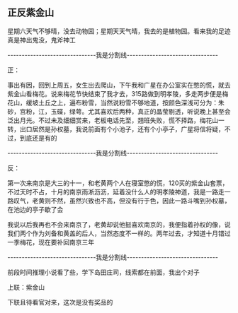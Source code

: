 ## 正反紫金山 ##

星期六天气不够晴，没去动物园；星期天天气晴，我去的是植物园。看来我的足迹真是神出鬼没，鬼斧神工

 


-------------------------------我是分割线--------------------------------

 

正：

 

事出有因，回到上周五，女生出去爬山，下午我和广星在办公室实在憋的慌，就去紫金山看梅花。说来梅花节快结束了我才去，315路做到明孝陵，多走两步便是梅花山，缓坡土丘之上，遍布粉雪，当然说粉雪不够地道，按颜色深浅可分为：朱砂，宫粉，江，玉碟，绿萼。尤其喜欢后两种，真正的晶莹剔透，听说晚上甚至会泛出月光。不过未及细细赏来，老板电话先至，翘班失败，慌不择路，梅花山一转，出口居然是孙权墓，我说前面有个小池子，还有个小亭子，广星将信将疑，不过，到底还是有的

 

-------------------------------我是分割线--------------------------------

 

反：

 

第一次来南京是大三的十一，和老黄两个人在寝室憋的慌，120买的紫金山套票，不过天时不占，十月的南京雨淅沥沥，延着没什么人的明孝陵神道，我是一路走一路叹气，老黄则不然，虽然兴致也不高，但没有行于色，因此一路斗嘴到孙权墓，在池边的亭子歇了会

 

我说以后我再也不会来南京了，老黄却说他挺喜欢南京的，我便指着孙权的像，说我们两个作为刘备和黄盖的后人，当然态度不一样的。两年过去，才知道十月错过一季梅花，现在要补回南京三年

 

-------------------------------我是分割线--------------------------------

 

前段时间推理小说看了些，学下岛田庄司，线索都在前面，我出个对子

 

上联：紫金山

 

下联且待看官对来，这次是没有奖品的